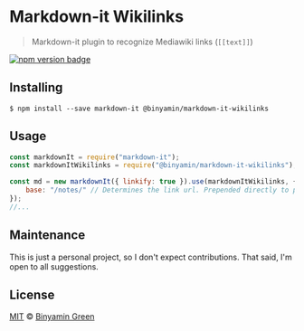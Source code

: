 # Markdown-it Wikilinks

> Markdown-it plugin to recognize Mediawiki links (`[[text]]`)

[![npm version badge](https://badgen.net/npm/v/@binyamin/markdown-it-wikilinks)](https://www.npmjs.com/package/@binyamin/markdown-it-wikilinks)

## Installing

```console
$ npm install --save markdown-it @binyamin/markdown-it-wikilinks
```


## Usage

```js
const markdownIt = require("markdown-it");
const markdownItWikilinks = require("@binyamin/markdown-it-wikilinks");

const md = new markdownIt({ linkify: true }).use(markdownItWikilinks, {
    base: "/notes/" // Determines the link url. Prepended directly to page slug
});
//...
```


## Maintenance

This is just a personal project, so I don't expect contributions. That said, I'm open to all suggestions.


## License

[MIT](https://github.com/binyamin/markdown-it-wikilinks/tree/main/LICENSE) © [Binyamin Green](https://binyam.in)
